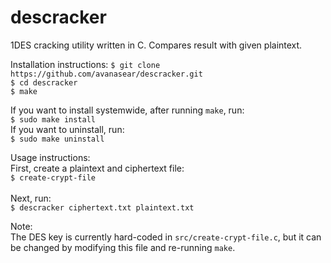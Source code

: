 # descracker
1DES cracking utility written in C. Compares result with given plaintext.

Installation instructions:
`$ git clone https://github.com/avanasear/descracker.git`\
`$ cd descracker`\
`$ make`

If you want to install systemwide, after running `make`, run:\
`$ sudo make install`\
If you want to uninstall, run:\
`$ sudo make uninstall`

Usage instructions:\
First, create a plaintext and ciphertext file:\
`$ create-crypt-file`\
\
Next, run:\
`$ descracker ciphertext.txt plaintext.txt`

Note:\
	The DES key is currently hard-coded in `src/create-crypt-file.c`, but it can be changed by modifying this file and re-running `make`.
